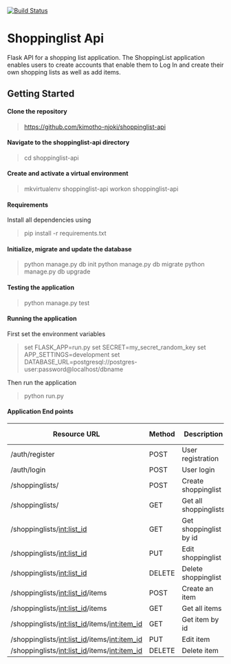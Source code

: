 [![Build Status](https://travis-ci.org/kimotho-njoki/shoppinglist-api.svg?branch=master)](https://travis-ci.org/kimotho-njoki/shoppinglist-api)

# Shoppinglist Api
Flask API for a shopping list application.
The ShoppingList application enables users to create accounts that enable them to Log In and create their own shopping lists as well as add items. 

## Getting Started
#### Clone the repository
> https://github.com/kimotho-njoki/shoppinglist-api

#### Navigate to the shoppinglist-api directory
>cd shoppinglist-api

#### Create and activate a virtual environment
>mkvirtualenv shoppinglist-api
 workon shoppinglist-api

#### Requirements
Install all dependencies using
>pip install -r requirements.txt

#### Initialize, migrate and update the database
>python manage.py db init
 python manage.py db migrate
 python manage.py db upgrade

#### Testing the application
>python manage.py test

#### Running the application
First set the environment variables
>set FLASK_APP=run.py 
 set SECRET=my_secret_random_key 
 set APP_SETTINGS=development
 set DATABASE_URL=postgresql://postgres-user:password@localhost/dbname

Then run the application
>python run.py

#### Application End points

| Resource URL | Method | Description | Requires Token |
| -------------|--------|-------------|----------------|
|/auth/register| POST   | User registration | FALSE |
|/auth/login   | POST   | User login   | FALSE |
|/shoppinglists/| POST | Create shoppinglist | TRUE |
|/shoppinglists/| GET  | Get all shoppinglists | TRUE |
|/shoppinglists/<int:list_id>| GET | Get shoppinglist by id | True |
|/shoppinglists/<int:list_id>| PUT | Edit shoppinglist | True |
|/shoppinglists/<int:list_id>| DELETE | Delete shoppinglist | True |
|/shoppinglists/<int:list_id>/items | POST | Create an item | True |
|/shoppinglists/<int:list_id>/items | GET  | Get all items | True |
|/shoppinglists/<int:list_id>/items/<int:item_id> | GET | Get item by id | True |
|/shoppinglists/<int:list_id>/items/<int:item_id> | PUT | Edit item | True |
|/shoppinglists/<int:list_id>/items/<int:item_id> | DELETE | Delete item | True |




